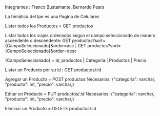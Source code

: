 Integrantes : Franco Bustamante, Bernardo Pears

La temática del tpe es una Pagina de Celulares

Listar todos los Productos = GET productos

Listar todos los viajes ordenados segun el campo seleccionado de manera ascendente o descendente: GET productos?sort={CampoSeleccionado}&order=asc | GET productos?sort={CampoSeleccionado}&order=desc

{CampoSeleccionado} = id_productos | Categoria | Productos | Precio

Listar un Producto por su id : GET productos/:id

Agregar un Producto = POST productos Necesarios: {"categoria": varchar, "producto": int, "precio": varchar,}

Editar un Producto = PUT productos/:id Necesarios: {"categoria": varchar, "producto": int, "precio": varchar,}

Eliminar un Producto = DELETE productos/:id